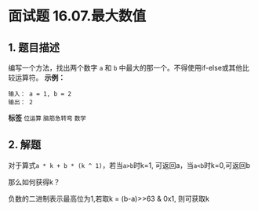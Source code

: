 # 面试题 16.07.最大数值

## 1. 题目描述

编写一个方法，找出两个数字 `a` 和 `b` 中最大的那一个。不得使用if-else或其他比较运算符。
 **示例：**
```
输入： a = 1, b = 2
输出： 2

```

**标签**
`位运算` `脑筋急转弯` `数学`


## 2. 解题

对于算式`a * k + b * (k ^ 1)`，若当`a>b`时k=1, 可返回a，当`a<b`时k=0,可返回b

那么如何获得k？

负数的二进制表示最高位为1,若取k = (b-a)>>63 & 0x1, 则可获取k

